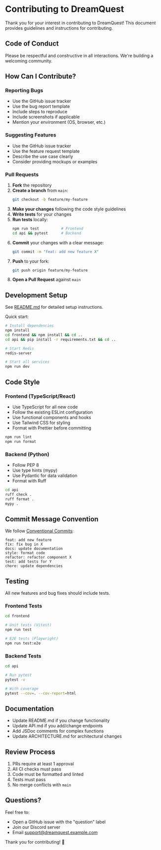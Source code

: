# Contributing to DreamQuest

Thank you for your interest in contributing to DreamQuest! This document provides guidelines and instructions for contributing.

## Code of Conduct

Please be respectful and constructive in all interactions. We're building a welcoming community.

## How Can I Contribute?

### Reporting Bugs

- Use the GitHub issue tracker
- Use the bug report template
- Include steps to reproduce
- Include screenshots if applicable
- Mention your environment (OS, browser, etc.)

### Suggesting Features

- Use the GitHub issue tracker
- Use the feature request template
- Describe the use case clearly
- Consider providing mockups or examples

### Pull Requests

1. **Fork** the repository
2. **Create a branch** from `main`:
   ```bash
   git checkout -b feature/my-feature
   ```
3. **Make your changes** following the code style guidelines
4. **Write tests** for your changes
5. **Run tests** locally:
   ```bash
   npm run test          # Frontend
   cd api && pytest      # Backend
   ```
6. **Commit** your changes with a clear message:
   ```bash
   git commit -m "feat: add new feature X"
   ```
7. **Push** to your fork:
   ```bash
   git push origin feature/my-feature
   ```
8. **Open a Pull Request** against `main`

## Development Setup

See [README.md](./README.md#quick-start) for detailed setup instructions.

Quick start:
```bash
# Install dependencies
npm install
cd frontend && npm install && cd ..
cd api && pip install -r requirements.txt && cd ..

# Start Redis
redis-server

# Start all services
npm run dev
```

## Code Style

### Frontend (TypeScript/React)

- Use TypeScript for all new code
- Follow the existing ESLint configuration
- Use functional components and hooks
- Use Tailwind CSS for styling
- Format with Prettier before committing

```bash
npm run lint
npm run format
```

### Backend (Python)

- Follow PEP 8
- Use type hints (mypy)
- Use Pydantic for data validation
- Format with Ruff

```bash
cd api
ruff check .
ruff format .
mypy .
```

## Commit Message Convention

We follow [Conventional Commits](https://www.conventionalcommits.org/):

```
feat: add new feature
fix: fix bug in X
docs: update documentation
style: format code
refactor: refactor component X
test: add tests for Y
chore: update dependencies
```

## Testing

All new features and bug fixes should include tests.

### Frontend Tests

```bash
cd frontend

# Unit tests (Vitest)
npm run test

# E2E tests (Playwright)
npm run test:e2e
```

### Backend Tests

```bash
cd api

# Run pytest
pytest -v

# With coverage
pytest --cov=. --cov-report=html
```

## Documentation

- Update README.md if you change functionality
- Update API.md if you add/change endpoints
- Add JSDoc comments for complex functions
- Update ARCHITECTURE.md for architectural changes

## Review Process

1. PRs require at least 1 approval
2. All CI checks must pass
3. Code must be formatted and linted
4. Tests must pass
5. No merge conflicts with `main`

## Questions?

Feel free to:
- Open a GitHub issue with the "question" label
- Join our Discord server
- Email support@dreamquest.example.com

Thank you for contributing! 🙏
